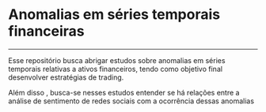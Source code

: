 # Anomalias em séries temporais financeiras 

----

Esse repositório busca abrigar estudos sobre anomalias em séries temporais relativas a ativos financeiros, tendo como objetivo final desenvolver estratégias de trading. 

Além disso , busca-se nesses estudos entender se há relações entre a análise de sentimento de redes sociais com a ocorrência dessas anomalias